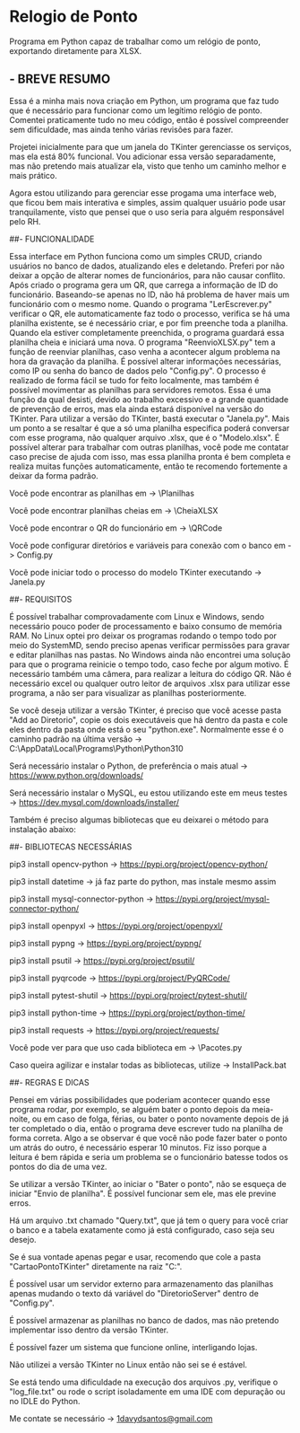 # Relogio de Ponto
Programa em Python capaz de trabalhar como um relógio de ponto, exportando diretamente para XLSX.

## - BREVE RESUMO

Essa é a minha mais nova criação em Python, um programa que faz tudo que é necessário para funcionar como um legítimo relógio de ponto.
Comentei praticamente tudo no meu código, então é possível compreender sem dificuldade, mas ainda tenho várias revisões para fazer. 

Projetei inicialmente para que um janela do TKinter gerenciasse os serviços, mas ela está 80% funcional. Vou adicionar essa versão separadamente, mas não pretendo mais atualizar ela, visto que tenho um caminho melhor e mais prático.

Agora estou utilizando para gerenciar esse progama uma interface web, que ficou bem mais interativa e simples, assim qualquer usuário pode usar tranquilamente, visto que pensei que o uso seria para alguém responsável pelo RH.

##- FUNCIONALIDADE

Essa interface em Python funciona como um simples CRUD, criando usuários no banco de dados, atualizando eles e deletando. Preferi por não deixar a opção de alterar nomes de funcionários, para não causar conflito. Após criado o programa gera um QR, que carrega a informação de ID do funcionário. Baseando-se apenas no ID, não há problema de haver mais um funcionário com o mesmo nome. Quando o programa "LerEscrever.py" verificar o QR, ele automaticamente faz todo o processo, verifica se há uma planilha existente, se é necessário criar, e por fim preenche toda a planilha. Quando ela estiver completamente preenchida, o programa guardará essa planilha cheia e iniciará uma nova. O programa "ReenvioXLSX.py" tem a função de reenviar planilhas, caso venha a acontecer algum problema na hora da gravação da planilha. É possível alterar informações necessárias, como IP ou senha do banco de dados pelo "Config.py". O processo é realizado de forma fácil se tudo for feito localmente, mas também é possível movimentar as planilhas para servidores remotos. Essa é uma função da qual desisti, devido ao trabalho excessivo e a grande quantidade de prevenção de erros, mas ela ainda estará disponível na versão do TKinter. Para utilizar a versão do TKinter, bastá executar o "Janela.py". Mais um ponto a se resaltar é que a só uma planilha especifica poderá conversar com esse programa, não qualquer arquivo .xlsx, que é o "Modelo.xlsx". É possível alterar para trabalhar com outras planilhas, você pode me contatar caso precise de ajuda com isso, mas essa planilha pronta é bem completa e realiza muitas funções automaticamente, então te recomendo fortemente a deixar da forma padrão.

Você pode encontrar as planilhas em -> \Planilhas

Você pode encontrar planilhas cheias em -> \CheiaXLSX

Você pode encontrar o QR do funcionário em -> \QRCode

Você pode configurar diretórios e variáveis para conexão com o banco em -> Config.py

Você pode iniciar todo o processo do modelo TKinter executando -> Janela.py

##- REQUISITOS

É possível trabalhar comprovadamente com Linux e Windows, sendo necessário pouco poder de processamento e baixo consumo de memória RAM. No Linux optei pro deixar os programas rodando o tempo todo por meio do SystemMD, sendo preciso apenas verificar permissões para gravar e editar planilhas nas pastas. No Windows ainda não encontrei uma solução para que o programa reinicie o tempo todo, caso feche por algum motivo. É necessário também uma câmera, para realizar a leitura do código QR. Não é necessário excel ou qualquer outro leitor de arquivos .xlsx para utilizar esse programa, a não ser para visualizar as planilhas posteriormente. 

Se você deseja utilizar a versão TKinter, é preciso que você acesse pasta "Add ao Diretorio", copie os dois executáveis que há dentro da pasta e cole eles dentro da pasta onde está o seu "python.exe". Normalmente esse é o caminho padrão na última versão -> C:\AppData\Local\Programs\Python\Python310

Será necessário instalar o Python, de preferência o mais atual -> https://www.python.org/downloads/

Será necessário instalar o MySQL, eu estou utilizando este em meus testes -> https://dev.mysql.com/downloads/installer/

Também é preciso algumas bibliotecas que eu deixarei o método para instalação abaixo:

##- BIBLIOTECAS NECESSÁRIAS

pip3 install opencv-python -> https://pypi.org/project/opencv-python/

pip3 install datetime -> já faz parte do python, mas instale mesmo assim 

pip3 install mysql-connector-python -> https://pypi.org/project/mysql-connector-python/

pip3 install openpyxl -> https://pypi.org/project/openpyxl/

pip3 install pypng -> https://pypi.org/project/pypng/

pip3 install psutil -> https://pypi.org/project/psutil/

pip3 install pyqrcode -> https://pypi.org/project/PyQRCode/

pip3 install pytest-shutil -> https://pypi.org/project/pytest-shutil/

pip3 install python-time -> https://pypi.org/project/python-time/

pip3 install requests -> https://pypi.org/project/requests/

Você pode ver para que uso cada biblioteca em -> \Pacotes.py

Caso queira agilizar e instalar todas as bibliotecas, utilize -> InstallPack.bat

##- REGRAS E DICAS

Pensei em várias possibilidades que poderiam acontecer quando esse programa rodar, por exemplo, se alguém bater o ponto depois da meia-noite, ou em caso de folga, férias, ou bater o ponto novamente depois de já ter completado o dia, então o programa deve escrever tudo na planilha de forma correta. Algo a se observar é que você não pode fazer bater o ponto um atrás do outro, é necessário esperar 10 minutos. Fiz isso porque a leitura é bem rápida e seria um problema se o funcionário batesse todos os pontos do dia de uma vez.

Se utilizar a versão TKinter, ao iniciar o "Bater o ponto", não se esqueça de iniciar "Envio de planilha". É possível funcionar sem ele, mas ele previne erros.

Há um arquivo .txt chamado "Query.txt", que já tem o query para você criar o banco e a tabela exatamente como já está configurado, caso seja seu desejo.

Se é sua vontade apenas pegar e usar, recomendo que cole a pasta "CartaoPontoTKinter" diretamente na raiz "C:".

É possível usar um servidor externo para armazenamento das planilhas apenas mudando o texto dá variável do "DiretorioServer" dentro de "Config.py".

É possível armazenar as planilhas no banco de dados, mas não pretendo implementar isso dentro da versão TKinter.

É possível fazer um sistema que funcione online, interligando lojas.

Não utilizei a versão TKinter no Linux então não sei se é estável.

Se está tendo uma dificuldade na execução dos arquivos .py, verifique o "log_file.txt" ou rode o script isoladamente em uma IDE com depuração ou no IDLE do Python.

Me contate se necessário -> 1davydsantos@gmail.com
